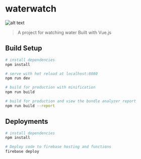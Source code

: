 # waterwatch

![alt text](http://www.reviewstowatch.com/wp-content/uploads/2015/01/omega-water.jpg)

> A project for watching water
> Built with Vue.js

## Build Setup

``` bash
# install dependencies
npm install

# serve with hot reload at localhost:8080
npm run dev

# build for production with minification
npm run build

# build for production and view the bundle analyzer report
npm run build --report
```

## Deployments

``` bash
# install dependencies
npm install

# Deploy code to firebase hosting and functions
firebase deploy
```
